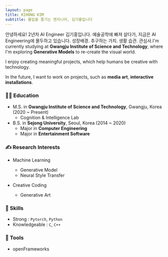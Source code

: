 ```yaml
---
layout: page
title: KIHONG KIM
subtitle: 몰입을 즐기는 엔지니어, 김기홍입니다
---
```


안녕하세요! 2년차 AI Engineer 김기홍입니다. 예술공학에 빠져 살다가, 지금은 AI Engineering에 몰두하고 있습니다. 성장배경. 추구하는 가치. 생활 습관. 관심사.I'm currently studying at **Gwangju Institute of Science and Technology**, where I'm exploring **Generative Models** to re-create the visual world.

I enjoy creating meaningful projects, which help humans be creative with technology.

In the future, I want to work on projects, such as **media art**, **interactive installations**.


### 🙋‍♂️ Education  
- M.S. in **Gwangju Institute of Science and Technology**, Gwangju, Korea (2020 ~ Present)
  - Cognition & Intelligence Lab
- B.S. in **Sejong University**, Seoul, Korea (2014 ~ 2020)
  - Major in **Computer Engineering**
  - Major in **Entertainment Software**


### ✍ Research Interests  
- Machine Learning
  - Generative Model
  - Neural Style Transfer

- Creative Coding
  - Generative Art

### 📄 Skills
- Strong : `Pytorch`, `Python`
- Knowledgeable : `C`, `C++`

### 🔧 Tools
- openFrameworks
